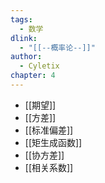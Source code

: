 ```yaml
---
tags:
  - 数学
dlink:
  - "[[--概率论--]]"
author:
  - Cyletix
chapter: 4
---
```

- [[期望]]
- [[方差]]
- [[标准偏差]]
- [[矩生成函数]]
- [[协方差]]
- [[相关系数]]

